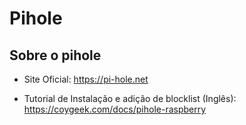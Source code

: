# Pihole
## Sobre o pihole

- Site Oficial: https://pi-hole.net

- Tutorial de Instalação e adição de blocklist (Inglês): https://coygeek.com/docs/pihole-raspberry

